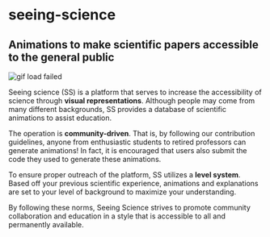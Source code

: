 # seeing-science

## Animations to make scientific papers accessible to the general public

![gif load failed](/seeing_science/static/ligo/constructive_interference.gif "Example animation")

Seeing science (SS) is a platform that serves to increase the accessibility of science through <b>visual representations</b>. Although people may come from many different backgrounds, SS provides a database of scientific animations to assist education.
			
The operation is <b>community-driven</b>. That is, by following our contribution guidelines, anyone from enthusiastic students to retired professors can generate animations! In fact, it is encouraged that users also submit the code they used to generate these animations.

To ensure proper outreach of the platform, SS utilizes a <b>level system</b>. Based off your previous scientific experience, animations and explanations are set to your level of background to maximize your understanding.

By following these norms, Seeing Science strives to promote community collaboration and education in a style that is accessible to all and permanently available.